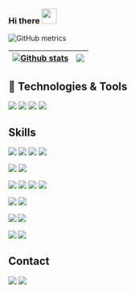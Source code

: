### Hi there <img src="https://raw.githubusercontent.com/Viiprogrammer/Viiprogrammer/main/wave.gif" width="30px">
![GitHub metrics](https://metrics.lecoq.io/viiprogrammer) 

| <a href="https://github.com/viiprogrammer/github-readme-stats"><img align="center" src="https://github-readme-stats.vercel.app/api?username=viiprogrammer&theme=dark&show_icons=true&include_all_commits=true&hide_border=true" alt="Github stats" /></a> | <a href="https://github.com/viiprogrammer/github-readme-stats"><img align="center" src="https://github-readme-stats.vercel.app/api/top-langs/?username=viiprogrammer&layout=compact&hide_border=true&theme=dark" /></a> |
| ------------- | ------------- |
 

## 🔧 Technologies & Tools
![](https://img.shields.io/badge/OS-Linux-informational?style=flat&logo=linux&logoColor=white&color=2bbc8a)
![](https://img.shields.io/badge/Editor-IntelliJ_IDEA-informational?style=flat&logo=intellij-idea&logoColor=white&color=2bbc8a)
![](https://img.shields.io/badge/Shell-Bash-informational?style=flat&logo=gnu-bash&logoColor=white&color=2bbc8a)
![](https://img.shields.io/badge/Tools-Docker-informational?style=flat&logo=docker&logoColor=white&color=2bbc8a)

## Skills 
  ![](https://img.shields.io/badge/JavaScript-6%20Years-informational?style=flat&logo=javascript&logoColor=F7DF1E&color=F7DF1E)
  ![](https://img.shields.io/badge/PHP-4%20Year-informational?style=flat&logo=php&logoColor=767ab5&color=767ab5)
  ![](https://img.shields.io/badge/Node.JS-5%20Years-informational?style=flat&logo=node.js&logoColor=339933&color=339933)
  ![](https://img.shields.io/badge/NPM-4%20Years-informational?style=flat&logo=npm&logoColor=white&color=C21325)
  
  **![](https://img.shields.io/badge/MongoDB-2%20Year-informational?style=flat&logo=mongodb&logoColor=47A248&color=47A248)**
  **![](https://img.shields.io/badge/MYSQL-4%20Year-informational?style=flat&logo=MySQL&logoColor=61DAFB&color=47848F)**  
  
  
  **![](https://img.shields.io/badge/Vue.JS-2%20Month-informational?style=flat&logo=vue.js&logoColor=47A248&color=47A248)**
  ![](https://img.shields.io/badge/Mongoose.JS-1.5%20Year-informational?style=flat&logo=javascript&logoColor=F7DF1E&color=C21325)
  ![](https://img.shields.io/badge/Electron-1.5%20Year-informational?style=flat&logo=electron&logoColor=61DAFB&color=47848F)
  ![](https://img.shields.io/badge/Puppeteer-3%20Year-informational?style=flat&logo=puppeteer&logoColor=FFF&color=47848F)
   
  ![](https://img.shields.io/badge/Linux-5%20Year-informational?style=flat&logo=linux&logoColor=131313&color=131313)
  ![](https://img.shields.io/badge/GIT-4%20Year-informational?style=flat&logo=git&logoColor=ff9537&color=ff9537)
 
  **![](https://img.shields.io/badge/NGINX-5%20Year-informational?style=flat&logo=nginx&logoColor=339933&color=339933)
  ![](https://img.shields.io/badge/Apache-4%20Year-informational?style=flat&logo=apache&logoColor=d02700&color=d02700)**
  
  **![](https://img.shields.io/badge/Redis-1.5%20Year-informational?style=flat&logo=redis&logoColor=C21325&color=C21325)
  ![](https://img.shields.io/badge/Memcache-4%20Year-informational?style=flat&logo=memcache&logoColor=2b887d&color=2b887d)**
  
## Contact
  
<a href="https://t.me/AniCoder">![](https://img.shields.io/badge/Telegram-AniCoder-informational?style=flat&logo=telegram&logoColor=26A5E4&color=26A5E4)</a>
<a href="mailto:m_telega@mail.ru">![](https://img.shields.io/badge/Email-m_telega@mail.ru-informational?style=flat&logo=gmail&logoColor=26A5E4&color=26A5E4)</a>
